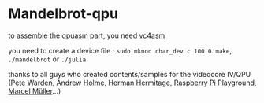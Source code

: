 # Mandelbrot-qpu

to assemble the qpuasm part, you need [vc4asm](https://github.com/maazl/vc4asm) 

you need to create a device file : `sudo mknod char_dev c 100 0`.
`make`,
`./mandelbrot` or `./julia`

thanks to all guys who created contents/samples for the videocore IV/QPU ([Pete Warden](https://twitter.com/petewarden), [Andrew Holme](http://www.aholme.co.uk/), [Herman Hermitage](https://github.com/hermanhermitage/videocoreiv-qpu), [Raspberry Pi Playground](https://rpiplayground.wordpress.com), [Marcel Müller](http://maazl.de)...)
